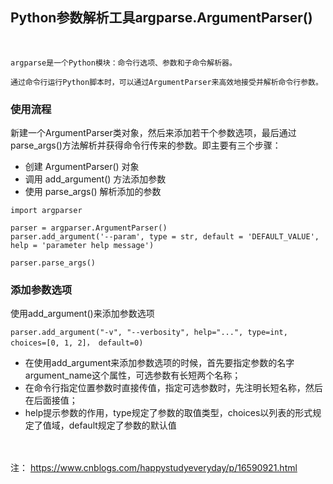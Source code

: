 ## Python参数解析工具argparse.ArgumentParser()
<br>

```
argparse是一个Python模块：命令行选项、参数和子命令解析器。

通过命令行运行Python脚本时，可以通过ArgumentParser来高效地接受并解析命令行参数。
```

### 使用流程


新建一个ArgumentParser类对象，然后来添加若干个参数选项，最后通过parse_args()方法解析并获得命令行传来的参数。即主要有三个步骤：
* 创建 ArgumentParser() 对象
* 调用 add_argument() 方法添加参数
* 使用 parse_args() 解析添加的参数


```
import argparser

parser = argparser.ArgumentParser()
parser.add_argument('--param', type = str, default = 'DEFAULT_VALUE', help = 'parameter help message')

parser.parse_args()
```

### 添加参数选项

使用add_argument()来添加参数选项

`parser.add_argument("-v", "--verbosity", help="...", type=int, choices=[0, 1, 2]， default=0)`

* 在使用add_argument来添加参数选项的时候，首先要指定参数的名字argument_name这个属性，可选参数有长短两个名称；
* 在命令行指定位置参数时直接传值，指定可选参数时，先注明长短名称，然后在后面接值；
* help提示参数的作用，type规定了参数的取值类型，choices以列表的形式规定了值域，default规定了参数的默认值

<br><br>
注：
https://www.cnblogs.com/happystudyeveryday/p/16590921.html